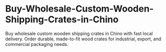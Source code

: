 # Buy-Wholesale-Custom-Wooden-Shipping-Crates-in-Chino
Buy wholesale custom wooden shipping crates in Chino with fast local delivery. Order durable, made-to-fit wood crates for industrial, export, and commercial packaging needs.

